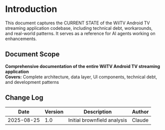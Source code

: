 # Introduction

This document captures the CURRENT STATE of the WilTV Android TV streaming application codebase, including technical debt, workarounds, and real-world patterns. It serves as a reference for AI agents working on enhancements.

## Document Scope

**Comprehensive documentation of the entire WilTV Android TV streaming application**  
**Covers:** Complete architecture, data layer, UI components, technical debt, and development patterns

## Change Log

| Date       | Version | Description                 | Author |
| ---------- | ------- | --------------------------- | ------ |
| 2025-08-25 | 1.0     | Initial brownfield analysis | Claude |
